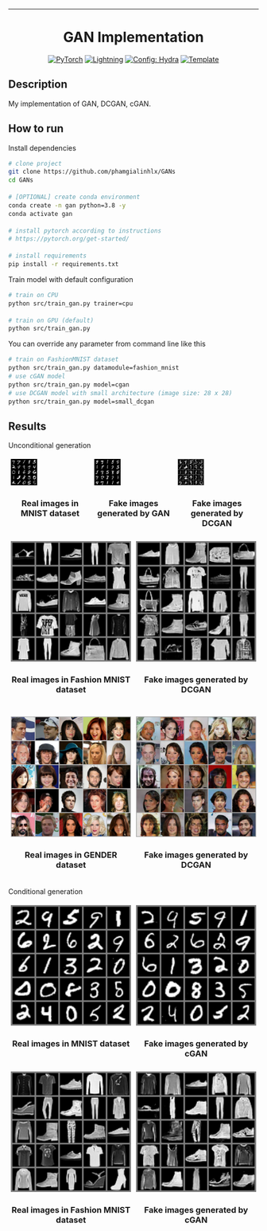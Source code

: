 ______________________________________________________________________

<div align="center">

# GAN Implementation

<a href="https://pytorch.org/get-started/locally/"><img alt="PyTorch" src="https://img.shields.io/badge/PyTorch-ee4c2c?logo=pytorch&logoColor=white"></a>
<a href="https://pytorchlightning.ai/"><img alt="Lightning" src="https://img.shields.io/badge/-Lightning-792ee5?logo=pytorchlightning&logoColor=white"></a>
<a href="https://hydra.cc/"><img alt="Config: Hydra" src="https://img.shields.io/badge/Config-Hydra-89b8cd"></a>
<a href="https://github.com/ashleve/lightning-hydra-template"><img alt="Template" src="https://img.shields.io/badge/-Lightning--Hydra--Template-017F2F?style=flat&logo=github&labelColor=gray"></a><br>

</div>

## Description

My implementation of GAN, DCGAN, cGAN.

## How to run

Install dependencies

```bash
# clone project
git clone https://github.com/phamgialinhlx/GANs
cd GANs

# [OPTIONAL] create conda environment
conda create -n gan python=3.8 -y
conda activate gan

# install pytorch according to instructions
# https://pytorch.org/get-started/

# install requirements
pip install -r requirements.txt
```

Train model with default configuration

```bash
# train on CPU
python src/train_gan.py trainer=cpu

# train on GPU (default)
python src/train_gan.py 
```

You can override any parameter from command line like this

```bash
# train on FashionMNIST dataset
python src/train_gan.py datamodule=fashion_mnist
# use cGAN model
python src/train_gan.py model=cgan
# use DCGAN model with small architecture (image size: 28 x 28)
python src/train_gan.py model=small_dcgan 
```
## Results

Unconditional generation

</div>
<div style="display: flex; box-sizing: border-box;">
  <div style="flex: 33.33%;  padding: 5px; box-sizing: border-box;">
    <img src="./assets/gan_mnist_real.png" style="width:33.33%">
    <h3 align="center">Real images in MNIST dataset</h3>
  </div>
  <div style="flex: 33.33%;  padding: 5px; box-sizing: border-box;">
    <img src="./assets/gan_mnist_fake.png" style="width:33.33%">
    <h3 align="center">Fake images generated by GAN</h3>
  </div>
    <div style="flex: 33.33%;  padding: 5px; box-sizing: border-box;">
    <img src="./assets/dcgan_mnist_fake.png" style="width:33.33%">
    <h3 align="center">Fake images generated by DCGAN</h3>
  </div>
</div>

<div style="display: flex; box-sizing: border-box;">
  <div style="flex: 33.33%;  padding: 5px; box-sizing: border-box;">
    <img src="./assets/dcgan_fashionmnist_real.png" style="width:100%">
    <h3 align="center">Real images in Fashion MNIST dataset</h3>
  </div>
  <div style="flex: 33.33%;  padding: 5px; box-sizing: border-box;">
    <img src="./assets/dcgan_fashionmnist_fake.png" style="width:100%">
    <h3 align="center">Fake images generated by DCGAN</h3>
  </div>
</div>

<br>

<div style="display: flex; box-sizing: border-box;">
  <div style="flex: 33.33%;  padding: 5px; box-sizing: border-box;">
    <img src="./assets/dcgan_gender_real.png" style="width:100%">
    <h3 align="center">Real images in GENDER dataset</h3>
  </div>
  <div style="flex: 33.33%;  padding: 5px; box-sizing: border-box;">
    <img src="./assets/dcgan_gender_fake.png" style="width:100%">
    <h3 align="center">Fake images generated by DCGAN</h3>
  </div>
</div>


Conditional generation

<div style="display: flex; box-sizing: border-box;">
  <div style="flex: 33.33%;  padding: 5px; box-sizing: border-box;">
    <img src="./assets/cgan_mnist_real.png" style="width:100%">
    <h3 align="center">Real images in MNIST dataset</h3>
  </div>
  <div style="flex: 33.33%;  padding: 5px; box-sizing: border-box;">
    <img src="./assets/cgan_mnist_fake.png" style="width:100%">
    <h3 align="center">Fake images generated by cGAN</h3>
  </div>
</div>


<div style="display: flex; box-sizing: border-box;">
  <div style="flex: 33.33%;  padding: 5px; box-sizing: border-box;">
    <img src="./assets/cgan_fashionmnist_real.png" style="width:100%">
    <h3 align="center">Real images in Fashion MNIST dataset</h3>
  </div>
  <div style="flex: 33.33%;  padding: 5px; box-sizing: border-box;">
    <img src="./assets/cgan_fashionmnist_fake.png" style="width:100%">
    <h3 align="center">Fake images generated by cGAN</h3>
  </div>
</div>

